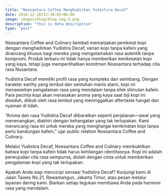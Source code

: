 ```yaml
---
title: "Noesantara Coffee Menghadirkan Yudistira Decaf"
date: 2018-12-26T12:30:01+06:00
image: images/blog/blog-img-5.png
description: "this is meta description"
type: "post"
---
```


Noesantara Coffee and Culinary kembali memanjakan penikmat kopi dengan menghadirkan Yudistira Decaf, varian kopi tanpa kafein yang dirancang khusus bagi mereka yang mengutamakan rasa autentik tanpa kompromi. Produk terbaru ini tidak hanya memberikan kenikmatan kopi yang kaya, tetapi juga memperlihatkan komitmen Noesantara terhadap cita rasa Nusantara.

Yudistira Decaf memiliki profil rasa yang kompleks dan seimbang. Dengan karakter earthy yang lembut dan sentuhan manis alami, kopi ini menawarkan pengalaman rasa yang mendalam tanpa efek stimulan kafein. Para pecinta kopi akan merasakan aroma yang kaya saat biji kopi ini diseduh, diikuti oleh rasa lembut yang meninggalkan aftertaste hangat dan nyaman di lidah.

“Aroma dan rasa Yudistira Decaf diibaratkan seperti perjalanan—awal yang menenangkan, diakhiri dengan kehangatan yang tak terlupakan. Kami merancang rasa ini untuk mereka yang menghargai kenikmatan kopi tanpa perlu kandungan kafein,” ujar public relation Noesantara Coffee and Culinary.

Melalui Yudistira Decaf, Noesantara Coffee and Culinary membuktikan bahwa kopi tanpa kafein tidak harus kehilangan identitasnya. Kopi ini adalah perwujudan cita rasa sempurna, diolah dengan cinta untuk memberikan pengalaman kopi yang tak terlupakan.

Apakah Anda siap mencicipi sensasi Yudistira Decaf? Kunjungi kami di Jalan Tawes No.21, Rawamangun, Jakarta Timur, atau pesan melalui layanan daring kami. Biarkan setiap tegukan membawa Anda pada harmoni rasa yang mendalam.
